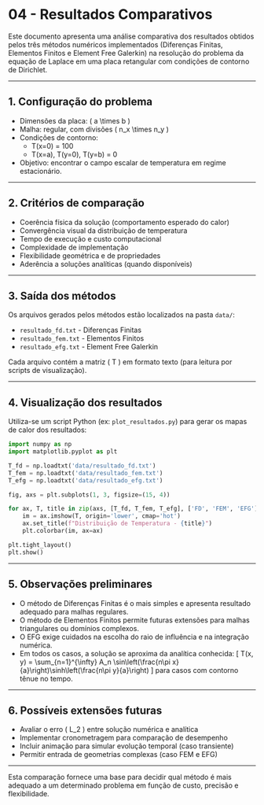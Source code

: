 # 04 - Resultados Comparativos

Este documento apresenta uma análise comparativa dos resultados obtidos pelos três métodos numéricos implementados (Diferenças Finitas, Elementos Finitos e Element Free Galerkin) na resolução do problema da equação de Laplace em uma placa retangular com condições de contorno de Dirichlet.

---

## 1. Configuração do problema

- Dimensões da placa: \( a \times b \)
- Malha: regular, com divisões \( n_x \times n_y \)
- Condições de contorno:
  - T(x=0) = 100
  - T(x=a), T(y=0), T(y=b) = 0
- Objetivo: encontrar o campo escalar de temperatura em regime estacionário.

---

## 2. Critérios de comparação

- Coerência física da solução (comportamento esperado do calor)
- Convergência visual da distribuição de temperatura
- Tempo de execução e custo computacional
- Complexidade de implementação
- Flexibilidade geométrica e de propriedades
- Aderência a soluções analíticas (quando disponíveis)

---

## 3. Saída dos métodos

Os arquivos gerados pelos métodos estão localizados na pasta `data/`:

- `resultado_fd.txt` - Diferenças Finitas
- `resultado_fem.txt` - Elementos Finitos
- `resultado_efg.txt` - Element Free Galerkin

Cada arquivo contém a matriz \( T \) em formato texto (para leitura por scripts de visualização).

---

## 4. Visualização dos resultados

Utiliza-se um script Python (ex: `plot_resultados.py`) para gerar os mapas de calor dos resultados:

```python
import numpy as np
import matplotlib.pyplot as plt

T_fd = np.loadtxt('data/resultado_fd.txt')
T_fem = np.loadtxt('data/resultado_fem.txt')
T_efg = np.loadtxt('data/resultado_efg.txt')

fig, axs = plt.subplots(1, 3, figsize=(15, 4))

for ax, T, title in zip(axs, [T_fd, T_fem, T_efg], ['FD', 'FEM', 'EFG']):
    im = ax.imshow(T, origin='lower', cmap='hot')
    ax.set_title(f"Distribuição de Temperatura - {title}")
    plt.colorbar(im, ax=ax)

plt.tight_layout()
plt.show()
```

---

## 5. Observações preliminares

- O método de Diferenças Finitas é o mais simples e apresenta resultado adequado para malhas regulares.
- O método de Elementos Finitos permite futuras extensões para malhas triangulares ou domínios complexos.
- O EFG exige cuidados na escolha do raio de influência e na integração numérica.
- Em todos os casos, a solução se aproxima da analítica conhecida:
  \[ T(x, y) = \sum_{n=1}^{\infty} A_n \sin\left(\frac{n\pi x}{a}\right)\sinh\left(\frac{n\pi y}{a}\right) \]
  para casos com contorno tênue no tempo.

---

## 6. Possíveis extensões futuras

- Avaliar o erro \( L_2 \) entre solução numérica e analítica
- Implementar cronometragem para comparação de desempenho
- Incluir animação para simular evolução temporal (caso transiente)
- Permitir entrada de geometrias complexas (caso FEM e EFG)

---

Esta comparação fornece uma base para decidir qual método é mais adequado a um determinado problema em função de custo, precisão e flexibilidade.

